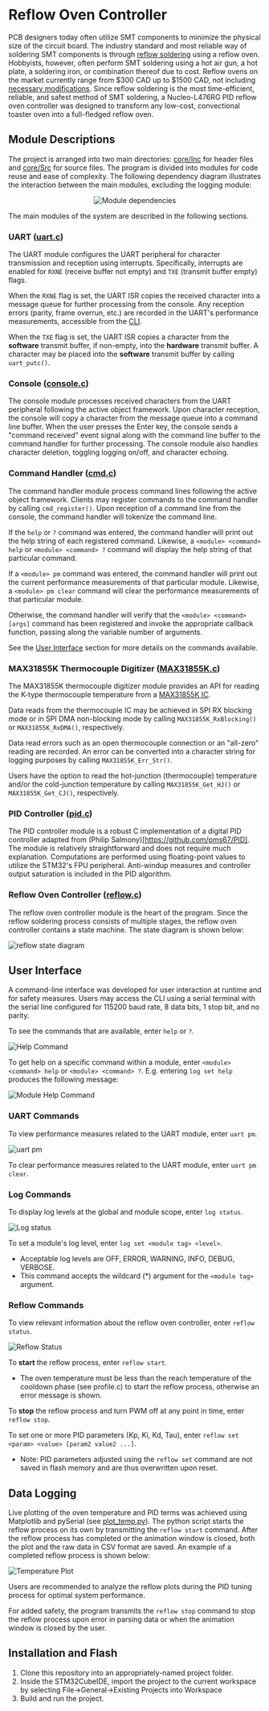 # Reflow Oven Controller
PCB designers today often utilize SMT components to minimize the physical size of the circuit board. The industry standard and most reliable way of soldering SMT components is through [reflow soldering](https://en.wikipedia.org/wiki/Reflow_soldering) using a reflow oven. Hobbyists, however, often perform SMT soldering using a hot air gun, a hot plate, a soldering iron, or combination thereof due to cost. Reflow ovens on the market currently range from $300 CAD up to $1500 CAD, not including [necessary modifications](https://hackaday.io/project/175048-t-962a-reflow-oven-modifications). Since reflow soldering is the most time-efficient, reliable, and safest method of SMT soldering, a Nucleo-L476RG PID reflow oven controller was designed to transform any low-cost, convectional toaster oven into a full-fledged reflow oven. 

## Module Descriptions
The project is arranged into two main directories: [core/Inc](Core/Inc/) for header files and [core/Src](Core/Src/) for source files. The program is divided into modules for code reuse and ease of complexity. The following dependency diagram illustrates the interaction between the main modules, excluding the logging module: 

<p align="center">
  <img src="https://github.com/timbitss/reflow-oven-controller/blob/main/imgs/reflow_dependencies.png" alt="Module dependencies"/>
</p>

The main modules of the system are described in the following sections.

### UART ([uart.c](Core/Src/uart.c))

The UART module configures the UART peripheral for character transmission and reception using interrupts. Specifically, interrupts are enabled for `RXNE` (receive buffer not empty) and `TXE` (transmit buffer empty) flags. 

When the `RXNE` flag is set, the UART ISR copies the received character into a message queue for further processing from the console. Any reception errors (parity, frame overrun, etc.) are recorded in the UART's performance measurements, accessible from the [CLI](#uart-commands). 

When the `TXE` flag is set, the UART ISR copies a character from the **software** transmit buffer, if non-empty, into the **hardware** transmit buffer. A character may be placed into the **software** transmit buffer by calling `uart_putc()`.

### Console ([console.c](Core/Src/console.c))

The console module processes received characters from the UART peripheral following the active object framework. Upon character reception, the console will copy a character from the message queue into a command line buffer. When the user presses the Enter key, the console sends a "command received" event signal along with the command line buffer to the command handler for further processing. The console module also handles character deletion, toggling logging on/off, and character echoing. 

### Command Handler ([cmd.c](Core/Src/cmd.c))

The command handler module process command lines following the active object framework. Clients may register commands to the command handler by calling `cmd_register()`. Upon reception of a command line from the console, the command handler will tokenize the command line. 

If the `help` or `?` command was entered, the command handler will print out the help string of each registered command. Likewise, a `<module> <command> help` or `<module> <command> ?` command will display the help string of that particular command. 

If a `<module> pm` command was entered, the command handler will print out the current performance measurements of that particular module. Likewise, a `<module> pm clear` command will clear the performance measurements of that particular module.

Otherwise, the command handler will verify that the `<module> <command> [args]` command has been registered and invoke the appropriate callback function, passing along the variable number of arguments.

See the [User Interface](#user-interface) section for more details on the commands available.

### MAX31855K Thermocouple Digitizer ([MAX31855K.c](Core/Src/MAX31855K.c))

The MAX31855K thermocouple digitizer module provides an API for reading the K-type thermocouple temperature from a [MAX31855K IC](https://datasheets.maximintegrated.com/en/ds/MAX31855.pdf). 

Data reads from the thermocouple IC may be achieved in SPI RX blocking mode or in SPI DMA non-blocking mode by calling `MAX31855K_RxBlocking()` or `MAX31855K_RxDMA()`, respectively. 

Data read errors such as an open thermocouple connection or an "all-zero" reading are recorded. An error can be converted into a character string for logging purposes by calling `MAX31855K_Err_Str()`. 

Users have the option to read the hot-junction (thermocouple) temperature and/or the cold-junction temperature by calling `MAX31855K_Get_HJ()` or `MAX31855K_Get_CJ()`, respectively.  

### PID Controller ([pid.c](Core/Src/pid.c))

The PID controller module is a robust C implementation of a digital PID controller adapted from (Philip Salmony)[https://github.com/pms67/PID]. The module is relatively straightforward and does not require much explanation. Computations are performed using floating-point values to utilize the STM32's FPU peripheral. Anti-windup measures and controller output saturation is included in the PID algorithm. 

### Reflow Oven Controller ([reflow.c](Core/Src/reflow.c))

The reflow oven controller module is the heart of the program. Since the reflow soldering process consists of multiple stages, the reflow oven controller contains a state machine. The state diagram is shown below: 

![reflow state diagram](https://github.com/timbitss/reflow-oven-controller/blob/main/imgs/reflow_state_diagram.png "reflow state diagram")

## User Interface
A command-line interface was developed for user interaction at runtime and for safety measures. Users may access the CLI using a serial terminal with the serial line configured for 115200 baud rate, 8 data bits, 1 stop bit, and no parity.

To see the commands that are available, enter `help` or `?`.

![Help Command](https://github.com/timbitss/reflow-oven-controller/blob/main/imgs/help_command.PNG "Help Command")

To get help on a specific command within a module, enter `<module> <command> help` or `<module> <command> ?`. E.g. entering `log set help` produces the following message:

![Module Help Command](https://github.com/timbitss/reflow-oven-controller/blob/main/imgs/module_cmd_help.PNG "Module Help Command")

### UART Commands
To view performance measures related to the UART module, enter `uart pm`.

![uart pm](https://github.com/timbitss/reflow-oven-controller/blob/main/imgs/uart_pm.PNG "uart pm")

To clear performance measures related to the UART module, enter `uart pm clear`.

### Log Commands
To display log levels at the global and module scope, enter `log status`.

![Log status](https://github.com/timbitss/reflow-oven-controller/blob/main/imgs/uart_pm.PNG "log status")

To set a module's log level, enter `log set <module tag> <level>`.
- Acceptable log levels are OFF, ERROR, WARNING, INFO, DEBUG, VERBOSE.
- This command accepts the wildcard (*) argument for the `<module tag>` argument.

### Reflow Commands
To view relevant information about the reflow oven controller, enter `reflow status`.

![Reflow Status](https://github.com/timbitss/reflow-oven-controller/blob/main/imgs/reflow_status.PNG "Reflow Status")

To **start** the reflow process, enter `reflow start`. 
- The oven temperature must be less than the reach temperature of the cooldown phase (see profile.c) to start the reflow process, otherwise an error message is shown.

To **stop** the reflow process and turn PWM off at any point in time, enter `reflow stop`.

To set one or more PID parameters (Kp, Ki, Kd, Tau), enter `reflow set <param> <value> [param2 value2 ...]`. 
- Note: PID parameters adjusted using the `reflow set` command are not saved in flash memory and are thus overwritten upon reset.

## Data Logging
Live plotting of the oven temperature and PID terms was achieved using Matplotlib and pySerial (see [plot_temp.py](plot_temp.py)). The python script starts the reflow process on its own by transmitting the `reflow start` command. After the reflow process has completed or the animation window is closed, both the plot and the raw data in CSV format are saved. An example of a completed reflow process is shown below: 

![Temperature Plot](https://github.com/timbitss/reflow-oven-controller/blob/main/imgs/temp_plot.png "Temperature Plot")

Users are recommended to analyze the reflow plots during the PID tuning process for optimal system performance.

For added safety, the program transmits the `reflow stop` command to stop the reflow process upon error in parsing data or when the animation window is closed by the user. 


## Installation and Flash 
1. Clone this repository into an appropriately-named project folder.
2. Inside the STM32CubeIDE, import the project to the current workspace by selecting File->General->Existing Projects into Workspace
3. Build and run the project. 
